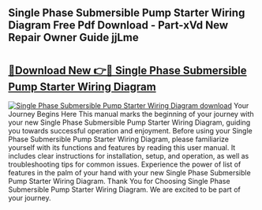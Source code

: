 ## Single Phase Submersible Pump Starter Wiring Diagram Free Pdf Download - Part-xVd New Repair Owner Guide jjLme

# <h2><a href="http://dfsajru.blite.top/?on=Single+Phase+Submersible+Pump+Starter+Wiring+Diagram">🔗Download New 👉🔴 Single Phase Submersible Pump Starter Wiring Diagram</a></h2>

[![Single Phase Submersible Pump Starter Wiring Diagram download](https://i.imgur.com/lujVjoI.png)](http://dfsajru.blite.top/?on=Single+Phase+Submersible+Pump+Starter+Wiring+Diagram)
Your Journey Begins Here This manual marks the beginning of your journey with your new Single Phase Submersible Pump Starter Wiring Diagram, guiding you towards successful operation and enjoyment. Before using your Single Phase Submersible Pump Starter Wiring Diagram, please familiarize yourself with its functions and features by reading this user manual. It includes clear instructions for installation, setup, and operation, as well as troubleshooting tips for common issues. Experience the power of list of features in the palm of your hand with your new Single Phase Submersible Pump Starter Wiring Diagram. Thank You for Choosing Single Phase Submersible Pump Starter Wiring Diagram. We are excited to be part of your journey.

